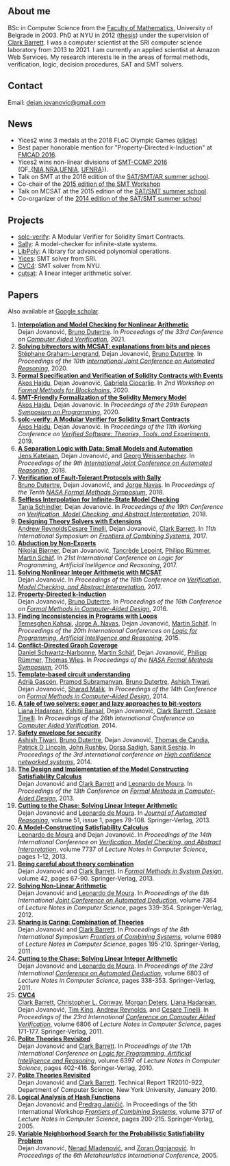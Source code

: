 ## About me

BSc in Computer Science from the [Faculty of Mathematics](http://www.matf.bg.ac.rs/eng/), University of Belgrade in 2003\. PhD at NYU in 2012 ([thesis](papers/jovanovic-thesis.pdf)) under the supervision of [Clark Barrett](http://theory.stanford.edu/~barrett/). I was a computer scientist at the SRI computer science laboratory from 2013 to 2021. I am currently an applied scientist at Amazon Web Services. My research interests lie in the areas of formal methods, verification, logic, decision procedures, SAT and SMT solvers.

## Contact

Email: [dejan.jovanovic@gmail.com](mailto:dejan.jovanovic@gmail.com)

## News

* Yices2 wins 3 medals at the 2018 FLoC Olympic Games ([slides](http://smtcomp.sourceforge.net/2018/FLoC-2018.pdf))
* Best paper honorable mention for "Property-Directed k-Induction" at [FMCAD 2016](http://www.cs.utexas.edu/users/hunt/FMCAD/FMCAD16/awards.html).
* Yices2 wins non-linear divisions of [SMT-COMP 2016](http://smtcomp.sourceforge.net/2016/) (QF\_{[NIA](http://smtcomp.sourceforge.net/2016/results-QF_NIA.shtml?v=1467876482),[NRA](http://smtcomp.sourceforge.net/2016/results-QF_NRA.shtml?v=1467876482),[UFNIA](http://smtcomp.sourceforge.net/2016/results-QF_UFNIA.shtml?v=1467876482), [UFNRA](http://smtcomp.sourceforge.net/2016/results-QF_UFNRA.shtml?v=1467876482)}).
* Talk on SMT at the 2016 edition of the [SAT/SMT/AR summer school](http://ssa-school-2016.it.uu.se/).
* Co-chair of the [2015 edition of the SMT Workshop](http://smt2015.csl.sri.com/)
* Talk on MCSAT at the 2015 edition of the [SAT/SMT summer school](http://smt2015.csl.sri.com/school/).
* Co-organizer of the [2014 edition of the SAT/SMT summer school](http://satsmt2014.forsyte.at/)

## Projects

* [solc-verify](https://github.com/SRI-CSL/solidity/): A Modular Verifier for Solidity Smart Contracts.
* [Sally](https://github.com/SRI-CSL/sally/): A model-checker for infinite-state systems.
* [LibPoly](https://github.com/SRI-CSL/libpoly): A library for advanced polynomial operations.
* [Yices](http://yices.csl.sri.com/): SMT solver from SRI.
* [CVC4](http://cvc4.cs.nyu.edu/web/): SMT solver from NYU.
* [cutsat](http://www.cs.nyu.edu/~dejan/cutsat/): A linear integer arithmetic solver.

## Papers

Also available at [Google scholar](http://scholar.google.com/citations?user=lWqzpFkAAAAJ).

1. [**Interpolation and Model Checking for Nonlinear Arithmetic**](papers/jovanovic-cav2021.pdf)  
Dejan Jovanović, [Bruno Dutertre](http://www.csl.sri.com/users/bruno/). In _Proceedings of the 33rd Conference on [Computer Aided Verification](http://i-cav.org/2021/)_, 2021\.
1. [**Solving bitvectors with MCSAT: explanations from bits and pieces**](papers/graham-lengrand-ijcar2020.pdf)  
[Stéphane Graham-Lengrand](http://www.csl.sri.com/users/sgl/), Dejan Jovanović, [Bruno Dutertre](http://www.csl.sri.com/people/bruno/). In _Proceedings of the 10th [International Joint Conference on Automated Reasoning](https://ijcar2020.org/)_, 2020\.
2. [**Formal Specification and Verification of Solidity Contracts with Events**](papers/hajdu-fmbc2020.pdf)  
[Ákos Hajdu](https://hajduakos.github.io/), Dejan Jovanović, [Gabriela Ciocarlie](https://www.sri.com/bios/gabriela-ciocarlie/). In _2nd Workshop on [Formal Methods for Blockchains](https://fmbc.gitlab.io/2020/)_, 2020\.
3. [**SMT-Friendly Formalization of the Solidity Memory Model**](papers/hajdu-esop2020.pdf)  
[Ákos Hajdu](https://hajduakos.github.io/), Dejan Jovanović. In _Proceedings of the 29th European [Symposium on Programming](https://etaps.org/2020/esop)_, 2020\.
4. [**solc-verify: A Modular Verifier for Solidity Smart Contracts**](papers/hajdu-vstte2019.pdf)  
[Ákos Hajdu](https://hajduakos.github.io/), Dejan Jovanović. In _Proceedings of the 11th Working Conference on [Verified Software: Theories, Tools, and Experiments](https://sri-csl.github.io/VSTTE19/)_, 2019\.
5. [**A Separation Logic with Data: Small Models and Automation**](papers/katelaan-ijcar2018.pdf)  
[Jens Katelaan](http://forsyte.at/people/katelaan/), Dejan Jovanović, and [Georg Weissenbacher](http://www.georg.weissenbacher.name/). In _Proceedings of the 9th [International Joint Conference on Automated Reasoning](http://ijcar2018.org/)_, 2018\.
6. [**Verification of Fault-Tolerant Protocols with Sally**](papers/dutertre-nfm2018.pdf)  
[Bruno Dutertre](http://www.csl.sri.com/users/bruno/), Dejan Jovanović, and [Jorge Navas](https://jorgenavas.github.io/). In _Proceedings of the Tenth [NASA Formal Methods Symposium](https://shemesh.larc.nasa.gov/NFM2018/)_, 2018\.
7. [**Selfless Interpolation for Infinite-State Model Checking**](papers/schindler-vmcai2018.pdf)  
[Tanja Schindler](https://swt.informatik.uni-freiburg.de/staff/schindler), Dejan Jovanović. In _Proceedings of the 19th Conference on [Verification, Model Checking, and Abstract Interpretation](https://popl18.sigplan.org/track/VMCAI-2018)_, 2018\.
8. [**Designing Theory Solvers with Extensions**](papers/reynolds-frocos2017.pdf)  
[Andrew Reynolds](http://homepage.divms.uiowa.edu/~ajreynol/)[Cesare Tinelli](http://homepage.cs.uiowa.edu/~tinelli/), Dejan Jovanović, [Clark Barrett](http://theory.stanford.edu/~barrett/). In _11th International Symposium on [Frontiers of Combining Systems](http://frocos2017.cic.unb.br/)_, 2017\.
9. [**Abduction by Non-Experts**](papers/lpar2017.pdf)  
[Nikolaj Bjørner](https://www.microsoft.com/en-us/research/people/nbjorner/), Dejan Jovanović, [Tancrède Lepoint](https://tlepoint.github.io/), [Philipp Rümmer](http://www.philipp.ruemmer.org/), [Martin Schäf](http://www.martinschaef.de/). In _21st International Conference on Logic for Programming, Artificial Inelligence and Reasoning_, 2017\.
10. [**Solving Nonlinear Integer Arithmetic with MCSAT**](papers/jovanovic-vmcai2017.pdf)  
Dejan Jovanović. In _Proceedings of the 18th Conference on [Verification, Model Checking, and Abstract Interpretation](http://conf.researchr.org/home/VMCAI-2017)_, 2017\.
11. [**Property-Directed k-Induction**](papers/jovanovic-fmcad2016.pdf)  
Dejan Jovanović, [Bruno Dutertre](http://www.csl.sri.com/users/bruno/). In _Proceedings of the 16th Conference on [Formal Methods in Computer-Aided Design](http://www.cs.utexas.edu/users/hunt/FMCAD/FMCAD16/index.shtml)_, 2016\.
12. [**Finding Inconsistencies in Programs with Loops**](papers/kahsai-lpar2015.pdf)  
[Temesghen Kahsai](http://www.lememta.info/), [Jorge A. Navas](http://ti.arc.nasa.gov/profile/jorge/), Dejan Jovanović, [Martin Schäf](http://www.martinschaef.de/). In _Proceedings of the 20th International Conferences on [Logic for Programming, Artificial Intelligence and Reasoning](http://www.lpar-20.org/)_, 2015\.
13. [**Conflict-Directed Graph Coverage**](papers/schwartz-narbonne-nfm2015.pdf)  
[Daniel Schwartz-Narbonne](https://sites.google.com/site/danielschwartznarbonne/), [Martin Schäf](http://www.martinschaef.de/), Dejan Jovanović, [Philipp Rümmer](http://www.philipp.ruemmer.org/), [Thomas Wies](http://cs.nyu.edu/wies/). In _Proceedings of the [NASA Formal Methods Symposium](http://nasaformalmethods.org/)_, 2015\.
14. [**Template-based circuit understanding**](papers/gascon-fmcad2014.pdf)  
[Adrià Gascón](https://www.lsi.upc.edu/~agascon/), [Pramod Subramanyan](http://www.princeton.edu/~psubrama/), [Bruno Dutertre](http://www.csl.sri.com/users/bruno/), [Ashish Tiwari](http://www.csl.sri.com/users/tiwari/), Dejan Jovanović, [Sharad Malik](http://www.princeton.edu/~sharad/). In _Proceedings of the 14th Conference on [Formal Methods in Computer-Aided Design](http://www.cs.utexas.edu/users/hunt/FMCAD/FMCAD14/index.shtml)_, 2014\.
15. [**A tale of two solvers: eager and lazy approaches to bit-vectors**](papers/hadarean-cav2014.pdf)  
[Liana Hadarean](http://www.cs.nyu.edu/~lianah/), [Kshitij Bansal](http://cs.nyu.edu/~kshitij/), Dejan Jovanović, [Clark Barrett, ](http://theory.stanford.edu/~barrett/)[Cesare Tinelli](http://homepage.cs.uiowa.edu/~tinelli/). In _Proceedings of the 26th International Conference on [Computer Aided Verification](http://cavconference.org/)_, 2014\.
16. [**Safety envelope for security**](papers/tiwari-hicons2014.pdf)  
[Ashish Tiwari](http://www.csl.sri.com/users/tiwari/), [Bruno Dutertre](http://www.csl.sri.com/users/bruno/), Dejan Jovanović, [Thomas de Candia](http://www.ai.sri.com/people/thomasd/), [Patrick D Lincoln](http://www.csl.sri.com/users/lincoln/), [John Rushby](http://www.csl.sri.com/users/rushby/), [Dorsa Sadigh](http://www.eecs.berkeley.edu/~dsadigh/), [Sanjit Seshia](http://www.eecs.berkeley.edu/~sseshia/). In _Proceedings of the 3rd international conference on [High confidence networked systems](http://www.hi-cons.org/)_, 2014\.
17. [**The Design and Implementation of the Model Constructing Satisfiability Calculus**](papers/jovanovic-fmcad2013.pdf)  
Dejan Jovanović and [Clark Barrett](http://theory.stanford.edu/~barrett/) and [Leonardo de Moura](http://research.microsoft.com/en-us/um/people/leonardo/). In _Proceedings of the 13th Conference on [Formal Methods in Computer-Aided Design](http://www.cs.utexas.edu/users/hunt/FMCAD/FMCAD13/index.shtml)_, 2013\.
18. [**Cutting to the Chase: Solving Linear Integer Arithmetic**](papers/jovanovic-jar2013.pdf)  
Dejan Jovanović and [Leonardo de Moura](http://research.microsoft.com/en-us/um/people/leonardo/). In _[Journal of Automated Reasoning](http://rd.springer.com/article/10.1007%2Fs10817-013-9281-x)_, volume 51, issue 1, pages 79-108\. Springer-Verlag, 2013\.
19. [**A Model-Constructing Satisfiability Calculus**](papers/mcsat-vmcai2013.pdf)  
[Leonardo de Moura](http://research.microsoft.com/en-us/um/people/leonardo/) and Dejan Jovanović. In _Proceedings of the 14th International Conference on [Verification, Model Checking, and Abstract Interpretation](http://vmcai13.di.univr.it/Home.html)_, volume 7737 of _Lecture Notes in Computer Science_, pages 1-12, 2013\.
20. [**Being careful about theory combination**](papers/jovanovic-fmsd2012.pdf)  
Dejan Jovanović and [Clark Barrett](http://theory.stanford.edu/~barrett/). In _[Formal Methods in System Design](http://www.springer.com/engineering/circuits+%26+systems/journal/10703)_, volume 42, pages 67-90\. Springer-Verlag, 2013\.
21. [**Solving Non-Linear Arithmetic**](papers/jovanovic-ijcar2012.pdf)  
Dejan Jovanović and [Leonardo de Moura](http://research.microsoft.com/en-us/um/people/leonardo/). In _Proceedings of the 6th International [Joint Conference on Automated Deduction](http://ijcar.cs.manchester.ac.uk/)_, volume 7364 of _Lecture Notes in Computer Science_, pages 339-354\. Springer-Verlag, 2012\.
22. [**Sharing is Caring: Combination of Theories**](papers/jovanovic-frocos2011.pdf)  
Dejan Jovanović and [Clark Barrett](http://theory.stanford.edu/~barrett/). In _Proceedings of the 8th International Symposium [Frontiers of Combining Systems](http://www.mpi-inf.mpg.de/conferences/frocos2011/index.html)_, volume 6989 of _Lecture Notes in Computer Science_, pages 195-210\. Springer-Verlag, 2011\.
23. [**Cutting to the Chase: Solving Linear Integer Arithmetic**](papers/jovanovic-cade2011.pdf)  
Dejan Jovanović and [Leonardo de Moura](http://research.microsoft.com/en-us/um/people/leonardo/). In _Proceedings of the 23rd International [Conference on Automated Deduction](http://cade23.ii.uni.wroc.pl/)_, volume 6803 of _Lecture Notes in Computer Science_, pages 338-353\. Springer-Verlag, 2011\.
24. [**CVC4**](papers/cvc4-cav2011.pdf)  
[Clark Barrett](http://theory.stanford.edu/~barrett/), [Christopher L. Conway](http://www.cs.nyu.edu/~cconway), [Morgan Deters](http://cs.nyu.edu/~mdeters/), [Liana Hadarean](http://www.cs.nyu.edu/~lianah/), Dejan Jovanović, [Tim King](http://cs.nyu.edu/~taking/), [Andrew Reynolds](http://www.divms.uiowa.edu/~ajreynol/), and [Cesare Tinelli](http://www.cs.uiowa.edu/~tinelli/). In _Proceedings of the 23rd International [Conference on Computer Aided Verification](http://www.cs.utah.edu/events/conferences/cav2011/)_, volume 6806 of _Lecture Notes in Computer Science_, pages 171-177\. Springer-Verlag, 2011\.
25. [**Polite Theories Revisited**](papers/jovanovic-polite-2010.pdf)  
Dejan Jovanović and [Clark Barrett](http://theory.stanford.edu/~barrett/). In _Proceedings of the 17th International Conference on [Logic for Programming, Artificial Intelligence and Reasoning](http://www.computational-logic.org/lpar-17/)_, volume 6397 of _Lecture Notes in Computer Science_, pages 402-416\. Springer-Verlag, 2010\.
26. [**Polite Theories Revisited**](http://cs.nyu.edu/web/Research/TechReports/TR2010-922/TR2010-922.pdf)  
Dejan Jovanović and [Clark Barrett](http://theory.stanford.edu/~barrett/). Technical Report TR2010-922, Department of Computer Science, New York University, January 2010\.
27. [**Logical Analysis of Hash Functions**](papers/jovanovic-hashsat-2005.pdf)  
Dejan Jovanović and [Predrag Janičić](http://www.matf.bg.ac.rs/~janicic/). In Proceedings of the 5th International Workshop [_Frontiers of Combining Systems_](http://www.logic.at/frocos05/), volume 3717 of _Lecture Notes in Computer Science_, pages 200-215\. Springer-Verlag, 2005\.
28. [**Variable Neighborhood Search for the Probabilistic Satisfiability Problem**](papers/jovanovic-vns4psat-2005.pdf)  
Dejan Jovanović, [Nenad Mladenović](http://people.brunel.ac.uk/~mastnmm/), and [Zoran Ognjanović](http://www.mi.sanu.ac.rs/~zorano/). In _Proceedings of the 6th Metaheuristics International Conference_, 2005\.

